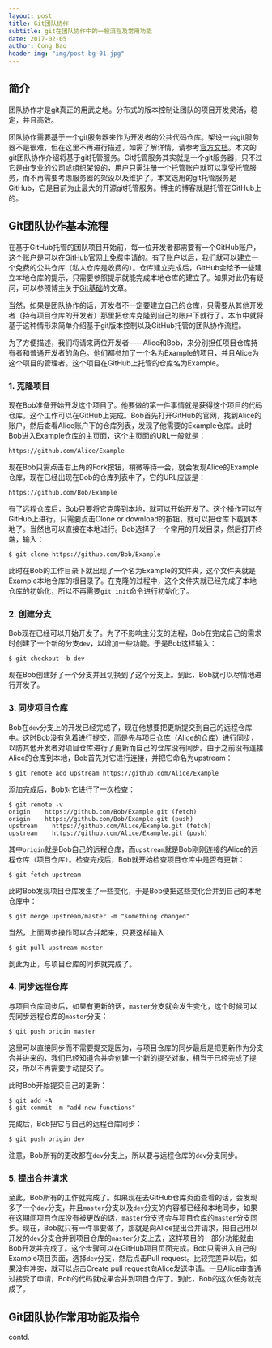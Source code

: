 ```yaml
---
layout: post
title: Git团队协作
subtitle: git在团队协作中的一般流程及常用功能
date: 2017-02-05
author: Cong Bao
header-img: "img/post-bg-01.jpg"
---
```


## 简介

团队协作才是git真正的用武之地。分布式的版本控制让团队的项目开发灵活，稳定，并且高效。

团队协作需要基于一个git服务器来作为开发者的公共代码仓库。架设一台git服务器不是很难，但在这里不再进行描述，如需了解详情，请参考[官方文档](https://git-scm.com/doc)。本文的git团队协作介绍将基于git托管服务。Git托管服务其实就是一个git服务器，只不过它是由专业的公司或组织架设的，用户只需注册一个托管账户就可以享受托管服务，而不再需要考虑服务器的架设以及维护了。本文选用的git托管服务是GitHub，它是目前为止最大的开源git托管服务。博主的博客就是托管在GitHub上的。

## Git团队协作基本流程

在基于GitHub托管的团队项目开始前，每一位开发者都需要有一个GitHub账户，这个账户是可以在[GitHub官网](https://github.com/)上免费申请的。有了账户以后，我们就可以建立一个免费的公共仓库（私人仓库是收费的）。仓库建立完成后，GitHub会给予一些建立本地仓库的提示，只需要参照提示就能完成本地仓库的建立了。如果对此仍有疑问，可以参照博主关于[Git基础](https://congbao.github.io/2017/02/04/git%E5%9F%BA%E7%A1%80/)的文章。

当然，如果是团队协作的话，开发者不一定要建立自己的仓库，只需要从其他开发者（持有项目仓库的开发者）那里把仓库克隆到自己的账户下就行了。本节中就将基于这种情形来简单介绍基于git版本控制以及GitHub托管的团队协作流程。

为了方便描述，我们将请来两位开发者——Alice和Bob，来分别担任项目仓库持有者和普通开发者的角色。他们都参加了一个名为Example的项目，并且Alice为这个项目的管理者。这个项目在GitHub上托管的仓库名为Example。

### 1. 克隆项目

现在Bob准备开始开发这个项目了。他要做的第一件事情就是获得这个项目的代码仓库。这个工作可以在GitHub上完成。Bob首先打开GitHub的官网，找到Alice的账户，然后查看Alice账户下的仓库列表，发现了他需要的Example仓库。此时Bob进入Example仓库的主页面，这个主页面的URL一般就是：

    https://github.com/Alice/Example

现在Bob只需点击右上角的Fork按钮，稍微等待一会，就会发现Alice的Example仓库，现在已经出现在Bob的仓库列表中了，它的URL应该是：

    https://github.com/Bob/Example

有了远程仓库后，Bob只要将它克隆到本地，就可以开始开发了。这个操作可以在GitHub上进行，只需要点击Clone or download的按钮，就可以把仓库下载到本地了。当然也可以直接在本地进行。Bob选择了一个常用的开发目录，然后打开终端，输入：

    $ git clone https://github.com/Bob/Example

此时在Bob的工作目录下就出现了一个名为Example的文件夹，这个文件夹就是Example本地仓库的根目录了。在克隆的过程中，这个文件夹就已经完成了本地仓库的初始化，所以不再需要`git init`命令进行初始化了。

### 2. 创建分支

Bob现在已经可以开始开发了。为了不影响主分支的进程，Bob在完成自己的需求时创建了一个新的分支`dev`，以增加一些功能。于是Bob这样输入：

    $ git checkout -b dev

现在Bob创建好了一个分支并且切换到了这个分支上。到此，Bob就可以尽情地进行开发了。

### 3. 同步项目仓库

Bob在`dev`分支上的开发已经完成了，现在他想要把更新提交到自己的远程仓库中。这时Bob没有急着进行提交，而是先与项目仓库（Alice的仓库）进行同步，以防其他开发者对项目仓库进行了更新而自己的仓库没有同步。由于之前没有连接Alice的仓库到本地，Bob首先对它进行连接，并把它命名为upstream：

    $ git remote add upstream https://github.com/Alice/Example

添加完成后，Bob对它进行了一次检查：

    $ git remote -v
    origin    https://github.com/Bob/Example.git (fetch)
    origin    https://github.com/Bob/Example.git (push)
    upstream    https://github.com/Alice/Example.git (fetch)
    upstream    https://github.com/Alice/Example.git (push)

其中`origin`就是Bob自己的远程仓库，而`upstream`就是Bob刚刚连接的Alice的远程仓库（项目仓库）。检查完成后，Bob就开始检查项目仓库中是否有更新：

    $ git fetch upstream

此时Bob发现项目仓库发生了一些变化，于是Bob便把这些变化合并到自己的本地仓库中：

    $ git merge upstream/master -m "something changed"

当然，上面两步操作可以合并起来，只要这样输入：

    $ git pull upstream master

到此为止，与项目仓库的同步就完成了。

### 4. 同步远程仓库

与项目仓库同步后，如果有更新的话，`master`分支就会发生变化，这个时候可以先同步远程仓库的`master`分支：

    $ git push origin master

这里可以直接同步而不需要提交是因为，与项目仓库的同步最后是把更新作为分支合并进来的，我们已经知道合并会创建一个新的提交对象，相当于已经完成了提交，所以不再需要手动提交了。

此时Bob开始提交自己的更新：

    $ git add -A
    $ git commit -m "add new functions"

完成后，Bob把它与自己的远程仓库同步：

    $ git push origin dev

注意，Bob所有的更改都在`dev`分支上，所以要与远程仓库的`dev`分支同步。

### 5. 提出合并请求

至此，Bob所有的工作就完成了。如果现在去GitHub仓库页面查看的话，会发现多了一个`dev`分支，并且`master`分支以及`dev`分支的内容都已经和本地同步，如果在这期间项目仓库没有被更改的话，`master`分支还会与项目仓库的`master`分支同步。现在，Bob就只有一件事要做了，那就是向Alice提出合并请求，把自己用以开发的`dev`分支合并到项目仓库的`master`分支上去，这样项目的一部分功能就由Bob开发并完成了。这个步骤可以在GitHub项目页面完成。Bob只需进入自己的Example项目页面，选择`dev`分支，然后点击Pull request。比较完差异以后，如果没有冲突，就可以点击Create pull request向Alice发送申请。一旦Alice审查通过接受了申请，Bob的代码就成果合并到项目仓库了。到此，Bob的这次任务就完成了。

## Git团队协作常用功能及指令

contd.